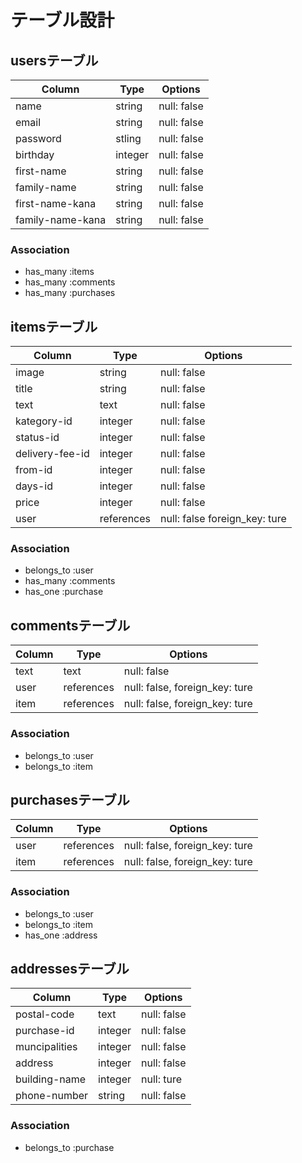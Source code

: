 # テーブル設計

## usersテーブル

|  Column          |  Type      |  Options      |
| ---------------- | ---------- | ------------- |
|  name            |  string    |  null: false  |
|  email           |  string    |  null: false  |
| password         |  stling    |  null: false  |
| birthday         |  integer   |  null: false  |
| first-name       |  string    |  null: false  |
| family-name      |  string    |  null: false  |
| first-name-kana  |  string    |  null: false  |
| family-name-kana |  string    |  null: false  |



### Association

- has_many :items
- has_many :comments
- has_many :purchases




## itemsテーブル

|  Column           |  Type      |  Options                       |
|-------------------|------------|------------------------------- |
|  image            |  string    |  null: false                   |
|  title            |  string    |  null: false                   |
|  text             |  text      |  null: false                   |
|  kategory-id      |  integer   |  null: false                   |
|  status-id        |  integer   |  null: false                   |
|  delivery-fee-id  |  integer   |  null: false                   |
|  from-id          |  integer   |  null: false                   |
|  days-id          |  integer   |  null: false                   |
|  price            |  integer   |  null: false                   |
|  user             |  references|  null: false  foreign_key: ture|

### Association
- belongs_to :user
- has_many :comments
- has_one :purchase

## commentsテーブル

|  Column     |  Type      |  Options                        |
|-------------|------------|---------------------------------|
|  text       |  text      |  null: false                    |
|  user       |  references|  null: false,  foreign_key: ture|
|  item       |  references|  null: false,  foreign_key: ture|

### Association
- belongs_to :user
- belongs_to :item



## purchasesテーブル

|  Column     |  Type      |  Options                        |
|-------------|------------|---------------------------------|
|  user       |  references|  null: false,  foreign_key: ture|
|  item       |  references|  null: false,  foreign_key: ture|

### Association
- belongs_to :user
- belongs_to :item 
- has_one :address

## addressesテーブル


|  Column         |  Type      |  Options                        |
|-----------------|------------|---------------------------------|
|  postal-code    |  text      |  null: false                    |
|  purchase-id    |  integer   |  null: false                    |
|  muncipalities  |  integer   |  null: false                    |
|  address        |  integer   |  null: false                    |
|  building-name  |  integer   |  null: ture                     |
|  phone-number   |  string    |  null: false                    |


### Association
- belongs_to :purchase